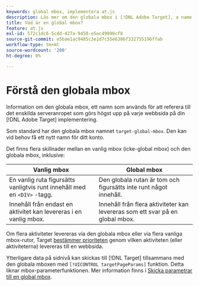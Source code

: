 ```yaml
---
keywords: global mbox, implementera at.js
description: Läs mer om den globala mbox i [!DNL Adobe Target], a name used to refer to the single server call made at the top of each web page in your [!DNL Target] implementering.
title: Vad är en global mbox?
feature: at.js
exl-id: 572c1dc6-5cdd-427a-9458-e5ec49990cf8
source-git-commit: e5bae1ac9485c3e1d7c55e6386f332755196ffab
workflow-type: tm+mt
source-wordcount: '200'
ht-degree: 0%

---
```


# Förstå den globala mbox

Information om den globala mbox, ett namn som används för att referera till det enskilda serveranropet som görs högst upp på varje webbsida på din [!DNL Adobe Target] implementering.

Som standard har den globala mbox namnet `target-global-mbox`. Den kan vid behov få ett nytt namn för ditt konto.

Det finns flera skillnader mellan en vanlig mbox (icke-global mbox) och den globala mbox, inklusive:

| Vanlig mbox | Global mbox |
|--- |--- |
| En vanlig ruta figursätts vanligtvis runt innehåll med en `<DIV>` -tagg. | Den globala rutan är tom och figursätts inte runt något innehåll. |
| Innehåll från endast en aktivitet kan levereras i en vanlig mbox. | Innehåll från flera aktiviteter kan levereras som ett svar på en global mbox. |

Om flera aktiviteter levereras via den globala mbox eller via flera vanliga mbox-rutor, Target [bestämmer prioriteten](https://experienceleague.adobe.com/docs/target/using/activities/priority.html) genom vilken aktiviteten (eller aktiviteterna) levereras till en webbsida.

Ytterligare data på sidnivå kan skickas till [!DNL Target] tillsammans med den globala mboxen med `[!UICONTROL targetPageParams]` funktion. Detta liknar mbox-parameterfunktionen. Mer information finns i [Skicka parametrar till en global mbox](/help/dev/implement/client-side/atjs/global-mbox/pass-parameters-to-global-mbox.md).
